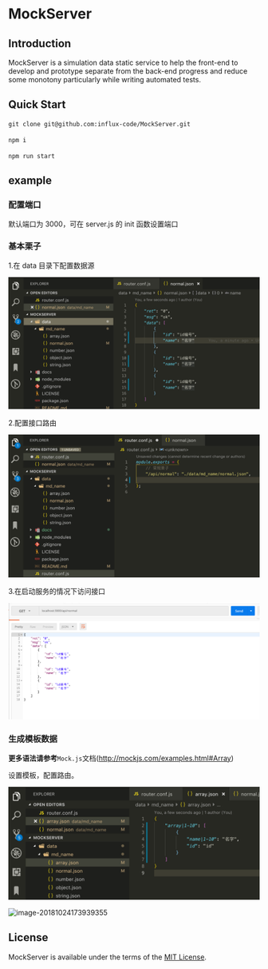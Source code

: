 # MockServer

## Introduction

MockServer is a simulation data static service to help the front-end to develop and prototype separate from the back-end progress and reduce some monotony particularly while writing automated tests.

## Quick Start

```shell
git clone git@github.com:influx-code/MockServer.git

npm i

npm run start
```

## example

### 配置端口

默认端口为 3000，可在 server.js 的 init 函数设置端口

### 基本栗子

1.在 data 目录下配置数据源

![data](./docs/images/data.png)

2.配置接口路由

![router](./docs/images/router.png)

3.在启动服务的情况下访问接口

![image-20181024172539627](./docs/images/expamle1.png)

### 生成模板数据

**更多语法请参考**`Mock.js`文档(http://mockjs.com/examples.html#Array)

设置模板，配置路由。

![array](./docs/images/array.png)

![image-20181024173939355](/Users/tz/Downloads/expamle2.png)

## License

MockServer is available under the terms of the [MIT License](./LICENSE).
